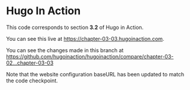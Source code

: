 Hugo In Action
===============

This code corresponds to section **3.2** of Hugo in Action.

You can see this live at https://chapter-03-03.hugoinaction.com.

You can see the changes made in this branch at https://github.com/hugoinaction/hugoinaction/compare/chapter-03-02...chapter-03-03

Note that the website configuration baseURL has been updated to match the code checkpoint.

